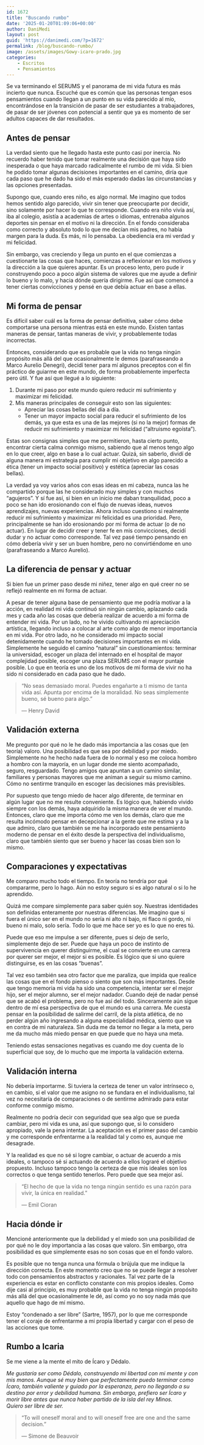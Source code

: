 ```yaml
---
id: 1672
title: "Buscando rumbo"
date: '2025-01-20T01:09:06+00:00'
author: DaniMedi
layout: post
guid: 'https://danimedi.com/?p=1672'
permalink: /blog/buscando-rumbo/
image: /assets/images/Gowy-icaro-prado.jpg
categories:
    - Escritos
    - Pensamientos
---
```


Se va terminando el SERUMS y el panorama de mi vida futura es más incierto que nunca. Escuché que es común que las personas tengan esos pensamientos cuando llegan a un punto en su vida parecido al mío, encontrándose en la transición de pasar de ser estudiantes a trabajadores, de pasar de ser jóvenes con potencial a sentir que ya es momento de ser adultos capaces de dar resultados.

## Antes de pensar

La verdad siento que he llegado hasta este punto casi por inercia. No recuerdo haber tenido que tomar realmente una decisión que haya sido inesperada o que haya marcado radicalmente el rumbo de mi vida. Si bien he podido tomar algunas decisiones importantes en el camino, diría que cada paso que he dado ha sido el más esperado dadas las circunstancias y las opciones presentadas.

Supongo que, cuando eres niño, es algo normal. Me imagino que todos hemos sentido algo parecido, vivir sin tener que preocuparte por decidir, sino solamente por hacer lo que te corresponde. Cuando era niño vivía así, iba al colegio, asistía a academias de artes o idiomas, entrenaba algunos deportes sin pensar en el motivo ni la dirección. En el fondo consideraba como correcto y absoluto todo lo que me decían mis padres, no había margen para la duda. Es más, ni lo pensaba. La obediencia era mi verdad y mi felicidad.

Sin embargo, vas creciendo y llega un punto en el que comienzas a cuestionarte las cosas que haces, comienzas a reflexionar en los motivos y la dirección a la que quieres apuntar. Es un proceso lento, pero pude ir construyendo poco a poco algún sistema de valores que me ayude a definir lo bueno y lo malo, y hacia dónde quería dirigirme. Fue así que comencé a tener ciertas convicciones y pensé en que debía actuar en base a ellas.

## Mi forma de pensar

Es difícil saber cuál es la forma de pensar definitiva, saber cómo debe comportarse una persona mientras está en este mundo. Existen tantas maneras de pensar, tantas maneras de vivir, y probablemente todas incorrectas.

Entonces, considerando que es probable que la vida no tenga ningún propósito más allá del que ocasionalmente le demos (parafraseando a Marco Aurelio Denegri), decidí tener para mí algunos preceptos con el fin práctico de guiarme en este mundo, de forma probablemente imperfecta pero útil. Y fue así que llegué a lo siguiente:

1. Durante mi paso por este mundo quiero reducir mi sufrimiento y maximizar mi felicidad.
2. Mis maneras principales de conseguir esto son las siguientes: 
    - Apreciar las cosas bellas del día a día.
    - Tener un mayor impacto social para reducir el sufrimiento de los demás, ya que esta es una de las mejores (si no la mejor) formas de reducir mi sufrimiento y maximizar mi felicidad (“altruismo egoísta”).

Estas son consignas simples que me permitieron, hasta cierto punto, encontrar cierta calma conmigo mismo, sabiendo que al menos tengo algo en lo que creer, algo en base a lo cual actuar. Quizá, sin saberlo, dividí de alguna manera mi estrategia para cumplir mi objetivo en algo parecido a ética (tener un impacto social positivo) y estética (apreciar las cosas bellas).

La verdad ya voy varios años con esas ideas en mi cabeza, nunca las he compartido porque las he considerado muy simples y con muchos “agujeros”. Y sí fue así, si bien en un inicio me daban tranquilidad, poco a poco se han ido erosionando con el flujo de nuevas ideas, nuevos aprendizajes, nuevas experiencias. Ahora incluso cuestiono si realmente reducir mi sufrimiento y maximizar mi felicidad es una prioridad. Pero, principalmente se han ido erosionando por mi forma de actuar (o de no actuar). En lugar de decidir creer y tener fe en mis convicciones, decidí dudar y no actuar como corresponde. Tal vez pasé tiempo pensando en cómo debería vivir y ser un buen hombre, pero no convirtiéndome en uno (parafraseando a Marco Aurelio).

## La diferencia de pensar y actuar

Si bien fue un primer paso desde mi niñez, tener algo en qué creer no se reflejó realmente en mi forma de actuar.

A pesar de tener alguna base de pensamiento que me podría motivar a la acción, en realidad mi vida continuó sin ningún cambio, aplazando cada mes y cada año las cosas que debería realizar de acuerdo a mi forma de entender mi vida. Por un lado, no he vivido cultivando mi apreciación artística, llegando incluso a colocar al arte como algo de menor importancia en mi vida. Por otro lado, no he considerado mi impacto social detenidamente cuando he tomado decisiones importantes en mi vida. Simplemente he seguido el camino “natural” sin cuestionamientos: terminar la universidad, escoger un plaza del internado en el hospital de mayor complejidad posible, escoger una plaza SERUMS con el mayor puntaje posible. Lo que en teoría es uno de los motivos de mi forma de vivir no ha sido ni considerado en cada paso que he dado.

> “No seas demasiado moral. Puedes engañarte a ti mismo de tanta vida así. Apunta por encima de la moralidad. No seas simplemente bueno, sé bueno para algo.”
> 
> — Henry David

## Validación externa

Me pregunto por qué no le he dado más importancia a las cosas que (en teoría) valoro. Una posibilidad es que sea por debilidad y por miedo. Simplemente no he hecho nada fuera de lo normal y eso me coloca hombro a hombro con la mayoría, en un lugar donde me siento acompañado, seguro, resguardado. Tengo amigos que apuntan a un camino similar, familiares y personas mayores que me animan a seguir su mismo camino. Cómo no sentirme tranquilo en escoger las decisiones más previsibles.

Por supuesto que tengo miedo de hacer algo diferente, de terminar en algún lugar que no me resulte conveniente. Es lógico que, habiendo vivido siempre con los demás, haya adquirido la misma manera de ver el mundo. Entonces, claro que me importa cómo me ven los demás, claro que me resulta incómodo pensar en decepcionar a la gente que me estima y a la que admiro, claro que también se me ha incorporado este pensamiento moderno de pensar en el éxito desde la perspectiva del individualismo, claro que también siento que ser bueno y hacer las cosas bien son lo mismo.

## Comparaciones y expectativas

Me comparo mucho todo el tiempo. En teoría no tendría por qué compararme, pero lo hago. Aún no estoy seguro si es algo natural o si lo he aprendido.

Quizá me compare simplemente para saber quién soy. Nuestras identidades son definidas enteramente por nuestras diferencias. Me imagino que si fuera el único ser en el mundo no sería ni alto ni bajo, ni flaco ni gordo, ni bueno ni malo, solo sería. Todo lo que me hace ser yo es lo que no eres tú.

Puede que eso me impulse a ser diferente, pues si dejo de serlo, simplemente dejo de ser. Puede que haya un poco de instinto de supervivencia en querer distinguirme, el cual se convierte en una carrera por querer ser mejor, el mejor si es posible. Es lógico que si uno quiere distinguirse, es en las cosas “buenas”.

Tal vez eso también sea otro factor que me paraliza, que impida que realice las cosas que en el fondo pienso o siento que son más importantes. Desde que tengo memoria mi vida ha sido una competencia, intentar ser el mejor hijo, ser el mejor alumno, ser el mejor nadador. Cuando dejé de nadar pensé que se acabó el problema, pero no fue así del todo. Sinceramente aún sigue dentro de mí esa perspectiva de que el mundo es una carrera. Me cuesta pensar en la posibilidad de salirme del carril, de la pista atlética, de no perder algún año ingresando a alguna especialidad médica, siento que va en contra de mi naturaleza. Sin duda me da temor no llegar a la meta, pero me da mucho más miedo pensar en que puede que no haya una meta.

Teniendo estas sensaciones negativas es cuando me doy cuenta de lo superficial que soy, de lo mucho que me importa la validación externa.

## Validación interna

No debería importarme. Si tuviera la certeza de tener un valor intrínseco o, en cambio, si el valor que me asigno no se fundara en el individualismo, tal vez no necesitaría de comparaciones o de sentirme admirado para estar conforme conmigo mismo.

Realmente no podría decir con seguridad que sea algo que se pueda cambiar, pero mi vida es una, así que supongo que, si lo considero apropiado, vale la pena intentar. La aceptación es el primer paso del cambio y me corresponde enfrentarme a la realidad tal y como es, aunque me desagrade.

Y la realidad es que no sé si logre cambiar, o actuar de acuerdo a mis ideales, o tampoco sé si actuando de acuerdo a ellos lograré el objetivo propuesto. Incluso tampoco tengo la certeza de que mis ideales son los correctos o que tenga sentido tenerlos. Pero puede que sea mejor así.

> “El hecho de que la vida no tenga ningún sentido es una razón para vivir, la única en realidad.”
> 
> — Emil Cioran

## Hacia dónde ir

Mencioné anteriormente que la debilidad y el miedo son una posibilidad de por qué no le doy importancia a las cosas que valoro. Sin embargo, otra posibilidad es que simplemente esas no son cosas que en el fondo valoro.

Es posible que no tenga nunca una fórmula o brújula que me indique la dirección correcta. En este momento creo que no se puede llegar a resolver todo con pensamientos abstractos y racionales. Tal vez parte de la experiencia es estar en conflicto constante con mis propios ideales. Como dije casi al principio, es muy probable que la vida no tenga ningún propósito más allá del que ocasionalmente le dé, así como yo no soy nada más que aquello que hago de mí mismo.

Estoy “condenado a ser libre” (Sartre, 1957), por lo que me corresponde tener el coraje de enfrentarme a mi propia libertad y cargar con el peso de las acciones que tome.

## Rumbo a Icaria

Se me viene a la mente el mito de Ícaro y Dédalo.

<em>
Me gustaría ser como Dédalo,  
construyendo mi libertad con mi mente y con mis manos.  
Aunque sé muy bien que perfectamente puedo terminar como Ícaro,  
también valiente y guiado por la esperanza,  
pero no llegando a su destino por error y debilidad humana.  
Sin embargo,  
prefiero ser Ícaro y morir libre  
antes que nunca haber partido  
de la isla del rey Minos.  
<br>
Quiero ser  
libre de ser.  
</em>

<br>

> “To will oneself moral and to will oneself free are one and the same decision.”
> 
> — Simone de Beauvoir
